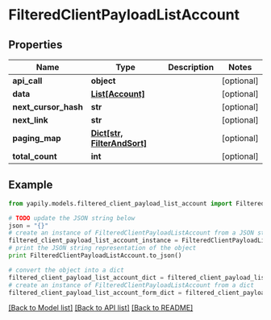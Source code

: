 # FilteredClientPayloadListAccount


## Properties
Name | Type | Description | Notes
------------ | ------------- | ------------- | -------------
**api_call** | **object** |  | [optional] 
**data** | [**List[Account]**](Account.md) |  | [optional] 
**next_cursor_hash** | **str** |  | [optional] 
**next_link** | **str** |  | [optional] 
**paging_map** | [**Dict[str, FilterAndSort]**](FilterAndSort.md) |  | [optional] 
**total_count** | **int** |  | [optional] 

## Example

```python
from yapily.models.filtered_client_payload_list_account import FilteredClientPayloadListAccount

# TODO update the JSON string below
json = "{}"
# create an instance of FilteredClientPayloadListAccount from a JSON string
filtered_client_payload_list_account_instance = FilteredClientPayloadListAccount.from_json(json)
# print the JSON string representation of the object
print FilteredClientPayloadListAccount.to_json()

# convert the object into a dict
filtered_client_payload_list_account_dict = filtered_client_payload_list_account_instance.to_dict()
# create an instance of FilteredClientPayloadListAccount from a dict
filtered_client_payload_list_account_form_dict = filtered_client_payload_list_account.from_dict(filtered_client_payload_list_account_dict)
```
[[Back to Model list]](../README.md#documentation-for-models) [[Back to API list]](../README.md#documentation-for-api-endpoints) [[Back to README]](../README.md)


